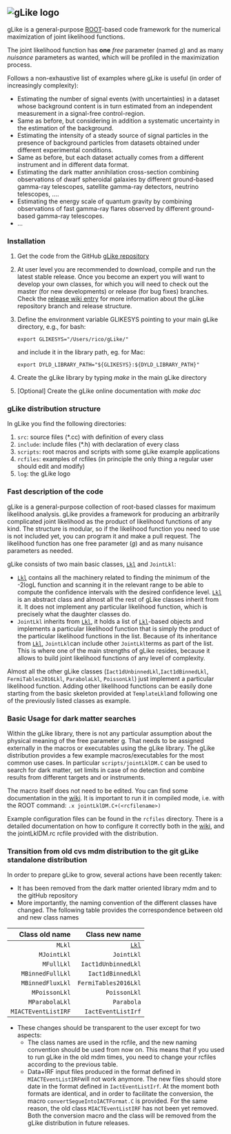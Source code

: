 ![gLike logo](https://github.com/javierrico/gLike/raw/master/logo/gLike_logo_small.png "gLike logo")
------------------------------------------------------------------------------------------------

gLike is a general-purpose [ROOT](root.cern.ch)-based code framework for the numerical maximization of joint likelihood functions.

The joint likelihood function has **one** *free* parameter (named _g_) and as many *nuisance* parameters as wanted, which will be profiled in the  maximization process. 

Follows a non-exhaustive list of examples where gLike is useful (in order of increasingly complexity):

 - Estimating the number of signal events (with uncertainties) in a dataset whose background content is in turn estimated from an independent measurement in a signal-free control-region.
 - Same as before, but considering in addition a systematic uncertainty in the estimation of the background. 
 - Estimating the intensity of a steady source of signal particles in the presence of background particles from datasets obtained under different experimental conditions.
 - Same as before, but each dataset actually comes from a different instrument and in different data format.
 - Estimating the dark matter annihilation cross-section combining observations of dwarf spheroidal galaxies by different ground-based gamma-ray telescopes, satellite gamma-ray detectors, neutrino telescopes, ....
 - Estimating the energy scale of quantum gravity by combining observations of fast gamma-ray flares observed by different ground-based gamma-ray telescopes.
 - ...
 
### Installation
1. Get the code from the GitHub [gLike repository](https://github.com/javierrico/gLike)
2. At user level you are recommended to download, compile and run the latest stable release. Once you become an expert you will want to develop your own classes, for which you will need to check out the master (for new developments) or release (for bug fixes) branches. Check the [release wiki entry](https://github.com/javierrico/gLike/wiki/Branch-releases-log) for more information about the gLike repository branch and release structure.
3. Define the environment variable GLIKESYS pointing to your main gLike directory, e.g., for bash:

    `export GLIKESYS="/Users/rico/gLike/"`

    and include it in the library path, eg. for Mac:

      `export DYLD_LIBRARY_PATH="${GLIKESYS}:${DYLD_LIBRARY_PATH}"`
4. Create the gLike library by typing _make_ in the main gLike directory
5. [Optional] Create the gLike online documentation with _make doc_

### gLike distribution structure
In gLike you find the following directories:
1. `src`: source files (*.cc) with definition of every class
2. `include`: include files (*.h) with declaration of every class 
3. `scripts`: root macros and scripts with some gLike example applications
4. `rcfiles`: examples of rcfiles (in principle the only thing a regular user should edit and modify)
5. `log`: the gLike logo

### Fast description of the code
 gLike is a general-purpose collection of root-based classes for maximum likelihood analysis. gLike provides a framework for producing an arbitrarily complicated joint likelihood as the product of likelihood functions of any kind. The structure is modular, so if the likelihood function you need to use is not included yet, you can program it and make a pull request. The likelihood function has one free parameter (_g_) and as many nuisance parameters as needed.
 
gLike consists of two main basic classes, [`Lkl`](gLike/include/Lkl.h)
      and `JointLkl`:
-  [`Lkl`](gLike/include/Lkl.h) contains all the machinery related to finding the minimum of the -2logL function and scanning it in the relevant range to be able to compute the confidence intervals with the desired confidence level. [`Lkl`](gLike/include/Lkl.h) is an abstract class and almost all the rest of gLike classes inherit from it. It does not implement any particular likelihood function, which is precisely what the daughter classes do.
- `JointLkl` inherits from [`Lkl`](gLike/include/Lkl.h), it holds a list of [`Lkl`](gLike/include/Lkl.h)-based objects and implements a particular likelihood function that is simply the product of the particular likelihood functions in the list. Because of its inheritance from [`Lkl`](gLike/include/Lkl.h), `JointLkl`can include other `JointLkl`terms as part of the list. This is where one of the main strengths of gLike resides, because it allows to build joint likelihood functions of any level of complexity. 
 
 Almost all the other gLike classes (`Iact1dUnbinnedLkl`,`Iact1dBinnedLkl`, `FermiTables2016Lkl`, `ParabolaLkl`, `PoissonLkl`) just implement a particular likelihood function. Adding other likelihood functions can be easily done starting from the basic skeleton provided at `TemplateLkl`and following one of the previously listed classes as example.

### Basic Usage for dark matter searches
Within the gLike library, there is not any particular assumption about the physical meaning of the free parameter g. That needs to be assigned externally in the macros or executables using the gLike library.
The gLike distribution provides a few example macros/executables for the most common use cases. In particular `scripts/jointLklDM.C` can be used to search for dark matter, set limits in case of no detection and combine results from different targets and or instruments. 

The macro itself does not need to be edited. You can find some documentation in the [wiki](https://github.com/javierrico/gLike/wiki/jointLklDM.C). It is important to run it in compiled mode, i.e. with the ROOT command:
 `.x jointLklDM.C+(<rcfilename>)`

Example configuration files can be found in the `rcfiles` directory. There is a detailed documentation on how to configure it correctly both in the [wiki](https://github.com/javierrico/gLike/wiki/rc-files-for-jointLklDM.C), and the jointLklDM.rc rcfile provided with the distribution. 


### Transition from old cvs mdm distribution to the git gLike standalone distribution

In order to prepare gLike to grow, several actions have been recently taken:
- It has been removed from the dark matter oriented library mdm and to the gitHub repository
- More importantly, the naming convention of the different classes have changed. The following table provides the correspondence between old and new class names

<center>

 |Class old name| Class new name|
  |----:|-----:|
  |`MLkl`  | [`Lkl`](gLike/include/Lkl.h) |
  |`MJointLkl`  | `JointLkl` |
  |`MFullLkl`  | `Iact1dUnbinnedLkl` |
  |`MBinnedFullLkl`  | `Iact1dBinnedLkl` |
  |`MBinnedFluxLkl`  | `FermiTables2016Lkl` |
  |`MPoissonLkl`  | `PoissonLkl` |
  |`MParabolaLkl`  | `Parabola` |
  |`MIACTEventListIRF`|`IactEventListIrf`| 

</center>

- These changes should be transparent to the user except for two aspects:
	- The class names are used in the rcfile, and the new naming convention should be used from now on. This means that if you used to run gLike in the old mdm times, you need to change your rcfiles according to the previous table.
	- Data+IRF input files produced in the format defined in `MIACTEventListIRF`will not work anymore. The new files should store date in the format defined in `IactEventListIrf`. At the moment both formats are identical, and in order to facilitate the conversion, the macro `convertSegueIntoIACTFormat.C` is provided. For the same reason, the old class `MIACTEventListIRF` has not been yet removed. Both the conversion macro and the class will be removed from the gLike distribution in future releases.
